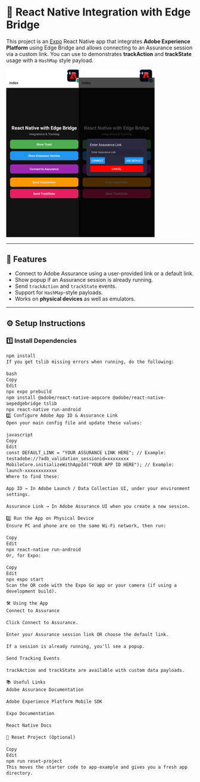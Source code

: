 # 📱 React Native Integration with Edge Bridge

This project is an [Expo](https://expo.dev) React Native app that integrates **Adobe Experience Platform** using Edge Bridge and allows connecting to an Assurance session via a custom link.
You can use to demonstrates **trackAction** and **trackState** usage with a `HashMap` style payload.

<img src="./combo_react_native_edge_bridge.png" alt="React Native Edge Bridge" width="400"/>

---

## 🚀 Features
- Connect to Adobe Assurance using a user-provided link or a default link.
- Show popup if an Assurance session is already running.
- Send `trackAction` and `trackState` events.
- Support for `HashMap`-style payloads.
- Works on **physical devices** as well as emulators.

---

## ⚙️ Setup Instructions

### 1️⃣ Install Dependencies
```
npm install
If you get tslib missing errors when running, do the following:

bash
Copy
Edit
npx expo prebuild
npm install @adobe/react-native-aepcore @adobe/react-native-aepedgebridge tslib
npx react-native run-android
2️⃣ Configure Adobe App ID & Assurance Link
Open your main config file and update these values:

javascript
Copy
Edit
const DEFAULT_LINK = "YOUR ASSURANCE LINK HERE"; // Example: testadobe://?adb_validation_sessionid=xxxxxxxx
MobileCore.initializeWithAppId("YOUR APP ID HERE"); // Example: launch-xxxxxxxxxxxx
Where to find these:

App ID → In Adobe Launch / Data Collection UI, under your environment settings.

Assurance Link → In Adobe Assurance UI when you create a new session.

3️⃣ Run the App on Physical Device
Ensure PC and phone are on the same Wi-Fi network, then run:

Copy
Edit
npx react-native run-android
Or, for Expo:

Copy
Edit
npx expo start
Scan the QR code with the Expo Go app or your camera (if using a development build).

🛠 Using the App
Connect to Assurance

Click Connect to Assurance.

Enter your Assurance session link OR choose the default link.

If a session is already running, you'll see a popup.

Send Tracking Events

trackAction and trackState are available with custom data payloads.

📚 Useful Links
Adobe Assurance Documentation

Adobe Experience Platform Mobile SDK

Expo Documentation

React Native Docs

🧹 Reset Project (Optional)

Copy
Edit
npm run reset-project
This moves the starter code to app-example and gives you a fresh app directory.